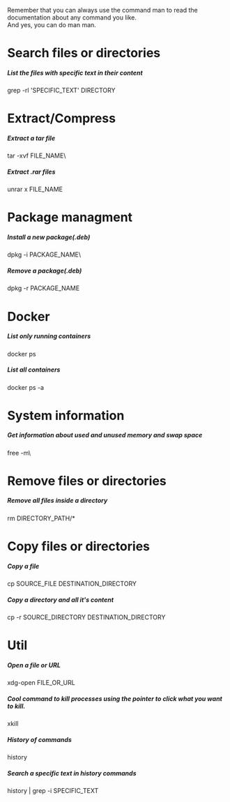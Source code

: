 Remember that you can always use the command man to read the documentation about any command you like.\
And yes, you can do man man. 

# Search files or directories

##### List the files with specific text in their content 
grep -rl 'SPECIFIC_TEXT' DIRECTORY

# Extract/Compress 

##### Extract a tar file
tar -xvf FILE_NAME\

##### Extract .rar files
unrar x FILE_NAME

# Package managment

##### Install a new package(.deb)
dpkg -i PACKAGE_NAME\

##### Remove a package(.deb)
dpkg -r PACKAGE_NAME

# Docker

##### List only running containers
docker ps

##### List all containers
docker ps -a

# System information

##### Get information about used and unused memory and swap space
free -m\

# Remove files or directories

##### Remove all files inside a directory
rm DIRECTORY_PATH/* 

# Copy files or directories

##### Copy a file
cp SOURCE_FILE DESTINATION_DIRECTORY 

##### Copy a directory and all it's content
cp -r SOURCE_DIRECTORY DESTINATION_DIRECTORY

# Util

##### Open a file or URL 
xdg-open FILE_OR_URL

##### Cool command to kill processes using the pointer to click what you want to kill.
xkill

##### History of commands
history

##### Search a specific text in history commands
history | grep -i SPECIFIC_TEXT
